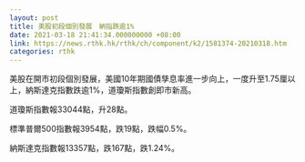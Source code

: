 ```yaml
---
layout: post
title: 美股初段個別發展　納指跌逾1%
date: 2021-03-18 21:41:34.000000000 +08:00
link: https://news.rthk.hk/rthk/ch/component/k2/1581374-20210318.htm
categories: rthk
---
```


美股在開市初段個別發展，美國10年期國債孳息率進一步向上，一度升至1.75厘以上，納斯達克指數跌逾1%，道瓊斯指數創即市新高。

道瓊斯指數報33044點，升28點。

標準普爾500指數報3954點，跌19點，跌幅0.5%。

納斯達克指數報13357點，跌167點，跌1.24%。
